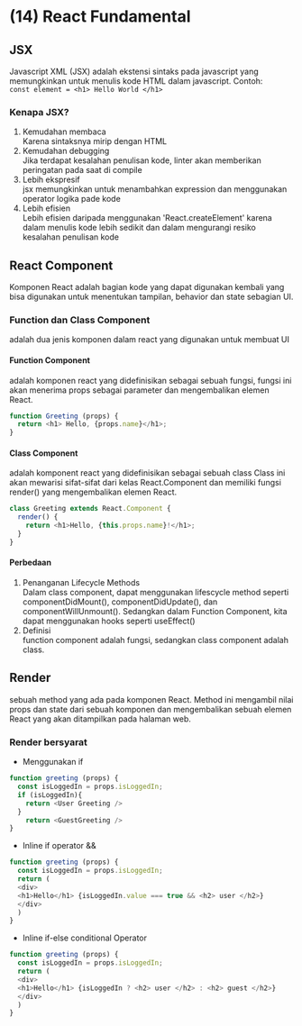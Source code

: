 # (14) React Fundamental #
## JSX ##
Javascript XML (JSX) adalah ekstensi sintaks pada javascript yang memungkinkan untuk menulis kode HTML dalam javascript. Contoh: <br>
` const element = <h1> Hello World </h1> `
### Kenapa JSX? ###
1. Kemudahan membaca <br>
  Karena sintaksnya mirip dengan HTML
2. Kemudahan debugging <br>
 Jika terdapat kesalahan penulisan kode, linter akan memberikan peringatan pada saat di compile
3. Lebih ekspresif <br>
jsx memungkinkan untuk menambahkan expression dan menggunakan operator logika pade kode
4. Lebih efisien <br>
Lebih efisien daripada menggunakan 'React.createElement' karena dalam menulis kode lebih sedikit dan dalam mengurangi resiko kesalahan penulisan kode

## React Component ##
Komponen React adalah bagian kode yang dapat digunakan kembali yang bisa digunakan untuk menentukan tampilan, behavior dan state sebagian UI.
### Function dan Class Component ###
adalah dua jenis komponen dalam react yang digunakan untuk membuat UI
#### Function Component ####
adalah komponen react yang didefinisikan sebagai sebuah fungsi, fungsi ini akan menerima props sebagai parameter dan mengembalikan elemen React. <br>
```javascript
function Greeting (props) {
  return <h1> Hello, {props.name}</h1>;
}
```
#### Class Component ####
adalah komponent react yang didefinisikan sebagai sebuah class Class ini akan mewarisi sifat-sifat dari kelas React.Component dan memiliki fungsi render() yang mengembalikan elemen React. <br>
```javascript
class Greeting extends React.Component {
  render() {
    return <h1>Hello, {this.props.name}!</h1>;
  }
}
```
#### Perbedaan ####
1. Penanganan Lifecycle Methods <br>
Dalam class component, dapat menggunakan lifescycle method seperti componentDidMount(), componentDidUpdate(), dan componentWillUnmount(). Sedangkan dalam Function Component, kita dapat menggunakan hooks seperti useEffect()
2. Definisi <br>
function component adalah fungsi, sedangkan class component adalah class.

## Render ##
sebuah method yang ada pada komponen React. Method ini mengambil nilai props dan state dari sebuah komponen dan mengembalikan sebuah elemen React yang akan ditampilkan pada halaman web.
### Render bersyarat ###
- Menggunakan if
```javascript
function greeting (props) {
  const isLoggedIn = props.isLoggedIn;
  if (isLoggedIn){
    return <User Greeting />
  }
    return <GuestGreeting />
}
```
- Inline if operator &&
```javascript
function greeting (props) {
  const isLoggedIn = props.isLoggedIn;
  return (
  <div>
  <h1>Hello</h1> {isLoggedIn.value === true && <h2> user </h2>} 
  </div>
  )
}
```
- Inline if-else conditional Operator
```javascript
function greeting (props) {
  const isLoggedIn = props.isLoggedIn;
  return (
  <div>
  <h1>Hello</h1> {isLoggedIn ? <h2> user </h2> : <h2> guest </h2>} 
  </div>
  )
}
